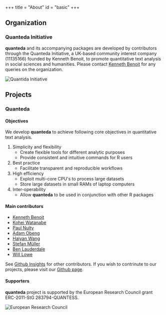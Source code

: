 +++
title = "About"
id = "basic"
+++

## Organization

### Quanteda Initiative

**quanteda** and its accompanying packages are developed by contributors through the Quanteda Initiative, a UK-based community interest company (11135166) founded by Kenneth Benoit, to promote quantitative text analysis in social sciences and humanities. Please contact [Kenneth Benoit](mailto:kbenoit@lse.ac.uk) for any queries on the organization. 

![Quantida Initiative](../img/qi.svg)

## Projects

### Quanteda

#### Objectives

We develop **quanteda** to achieve following core objectives in quantitative text analysis. 

1. Simplicity and flexibility
    * Create flexible tools for different analytic purposes
    * Provide consistent and intuitive commands for R users
2. Best practice
    * Facilitate transparent and reproducible workflows
3. High efficiency
    * Exploit multi-core CPU's to process large datasets
    * Store large datasets in small RAMs of laptop computers  
4. Inter-operability 
    * Allow **quanteda** to be used in conjunction with other R packages

#### Main contributors

* [Kenneth Benoit](https://github.com/kbenoit)
* [Kohei Watanabe](https://github.com/koheiw)
* [Paul Nulty](https://github.com/pnulty) 
* [Adam Obeng](https://github.com/adamobeng) 
* [Haiyan Wang](https://github.com/HaiyanLW)
* [Stefan Müller](https://github.com/stefan-mueller)
* [Ben Lauderdale](https://github.com/lauderdale)
* [Will Lowe](https://github.com/conjugateprior)

See [Github Insights](https://github.com/quanteda/quanteda/graphs/contributors) for other contributors. If you wish to contrinute to our projects, please visit our [Github page](https://github.com/quanteda/quanteda/wiki).

#### Supporters

**quanteda** project is supported by the European Research Council grant ERC-2011-StG 283794-QUANTESS.

![European Research Council](../img/erc.svg)



